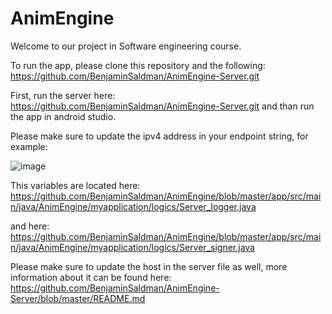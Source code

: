 # AnimEngine
Welcome to our project in Software engineering course.

To run the app, please clone this repository and the following: https://github.com/BenjaminSaldman/AnimEngine-Server.git

First, run the server here: https://github.com/BenjaminSaldman/AnimEngine-Server.git and than run the app in android studio.

Please make sure to update the ipv4 address in your endpoint string, for example:

![image](https://user-images.githubusercontent.com/93070344/212851188-860bfc3a-1e9f-4be1-864e-ac77a2f487f1.png)

This variables are located here: https://github.com/BenjaminSaldman/AnimEngine/blob/master/app/src/main/java/AnimEngine/myapplication/logics/Server_logger.java

and here: https://github.com/BenjaminSaldman/AnimEngine/blob/master/app/src/main/java/AnimEngine/myapplication/logics/Server_signer.java

Please make sure to update the host in the server file as well, more information about it can be found here: https://github.com/BenjaminSaldman/AnimEngine-Server/blob/master/README.md
